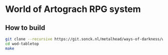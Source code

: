 World of Artograch RPG system
=====================

## How to build

```bash
git clone --recursive https://git.sonck.nl/metalhead/ways-of-darkness/wod-tabletop.git
cd wod-tabletop
make
```
